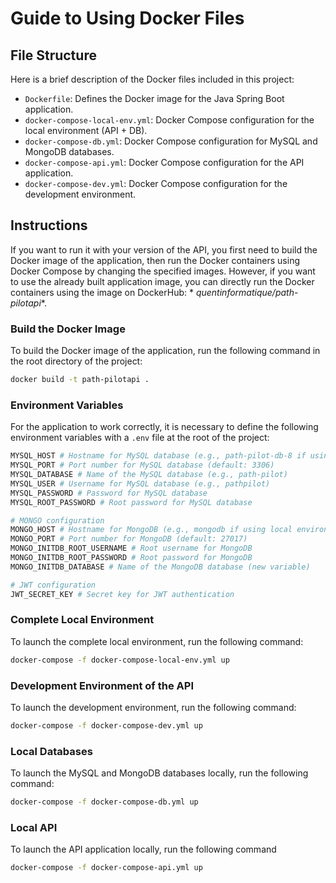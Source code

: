 # Guide to Using Docker Files

## File Structure

Here is a brief description of the Docker files included in this project:

- `Dockerfile`: Defines the Docker image for the Java Spring Boot application.
- `docker-compose-local-env.yml`: Docker Compose configuration for the local environment (API + DB).
- `docker-compose-db.yml`: Docker Compose configuration for MySQL and MongoDB databases.
- `docker-compose-api.yml`: Docker Compose configuration for the API application.
- `docker-compose-dev.yml`: Docker Compose configuration for the development environment.

## Instructions

If you want to run it with your version of the API, you first need to build the Docker image of the application, then
run the Docker containers using Docker Compose by changing the specified images. However, if you want to use the already
built application image, you can directly run the Docker containers using the image on DockerHub: *
*quentinformatique/path-pilotapi**.

### Build the Docker Image

To build the Docker image of the application, run the following command in the root directory of the project:

```sh
docker build -t path-pilotapi .
```

### Environment Variables

For the application to work correctly, it is necessary to define the following environment variables with a `.env` file
at the root of the project:


```sh
MYSQL_HOST # Hostname for MySQL database (e.g., path-pilot-db-8 if using local environment)
MYSQL_PORT # Port number for MySQL database (default: 3306)
MYSQL_DATABASE # Name of the MySQL database (e.g., path-pilot)
MYSQL_USER # Username for MySQL database (e.g., pathpilot)
MYSQL_PASSWORD # Password for MySQL database
MYSQL_ROOT_PASSWORD # Root password for MySQL database

# MONGO configuration
MONGO_HOST # Hostname for MongoDB (e.g., mongodb if using local environment)
MONGO_PORT # Port number for MongoDB (default: 27017)
MONGO_INITDB_ROOT_USERNAME # Root username for MongoDB
MONGO_INITDB_ROOT_PASSWORD # Root password for MongoDB
MONGO_INITDB_DATABASE # Name of the MongoDB database (new variable)

# JWT configuration
JWT_SECRET_KEY # Secret key for JWT authentication
```



### Complete Local Environment

To launch the complete local environment, run the following command:

```sh
docker-compose -f docker-compose-local-env.yml up
```

### Development Environment of the API

To launch the development environment, run the following command:

```sh
docker-compose -f docker-compose-dev.yml up
```

### Local Databases

To launch the MySQL and MongoDB databases locally, run the following command:

```sh
docker-compose -f docker-compose-db.yml up
```

### Local API

To launch the API application locally, run the following command

```sh
docker-compose -f docker-compose-api.yml up
```
